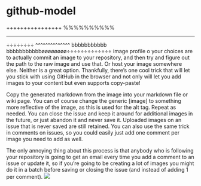 # github-model
++++++++++++++++
%%%%%%%%%%
__________
÷÷÷÷÷÷÷÷
^^^^^^^^^^^^^^
bbbbbbbbbbb
bbbbbbbbbbbøøøøøøøø÷÷÷÷÷÷÷÷÷÷÷÷÷
image profile 
o your choices are to actually commit an image to your repository, and then try and figure out the path to the raw image and use that. Or host your image somewhere else. Neither is a great option. Thankfully, there’s one cool trick that will let you stick with using GitHub in the browser and not only will let you add images to your content but even supports copy-paste!


Copy the generated markdown from the image into your markdown file or wiki page. You can of course change the generic [image] to something more reflective of the image, as this is used for the alt tag.
Repeat as needed. You can close the issue and keep it around for additional images in the future, or just abandon it and never save it. Uploaded images on an issue that is never saved are still retained. You can also use the same trick in comments on issues, so you could easily just add one comment per image you need to add as well.

The only annoying thing about this process is that anybody who is following your repository is going to get an email every time you add a comment to an issue or update it, so if you’re going to be creating a lot of images you might do it in a batch before saving or closing the issue (and instead of adding 1 per comment).
<img src="https://user-images.githubusercontent.com/62427334/83550251-2f592b00-a524-11ea-88f8-95016fe5ea32.jpg" >


